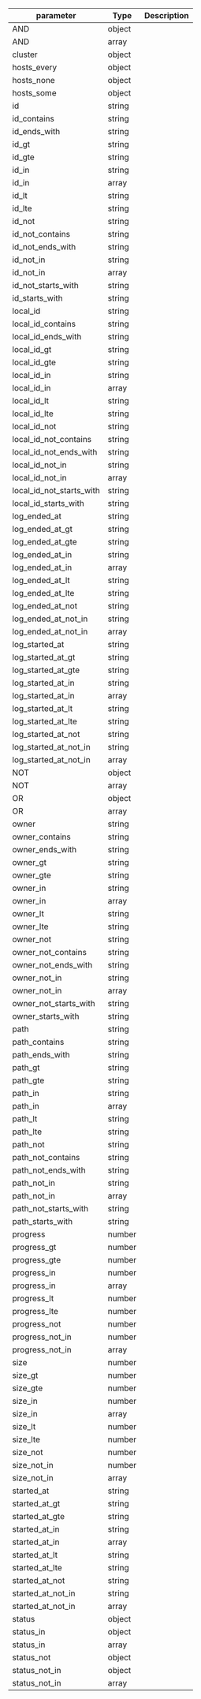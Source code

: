 | parameter | Type | Description |
| ----------- | ----------- |----------- |
| AND  |  object  |    |
| AND  |  array  |    |
| cluster  |  object  |    |
| hosts_every  |  object  |    |
| hosts_none  |  object  |    |
| hosts_some  |  object  |    |
| id  |  string  |    |
| id_contains  |  string  |    |
| id_ends_with  |  string  |    |
| id_gt  |  string  |    |
| id_gte  |  string  |    |
| id_in  |  string  |    |
| id_in  |  array  |    |
| id_lt  |  string  |    |
| id_lte  |  string  |    |
| id_not  |  string  |    |
| id_not_contains  |  string  |    |
| id_not_ends_with  |  string  |    |
| id_not_in  |  string  |    |
| id_not_in  |  array  |    |
| id_not_starts_with  |  string  |    |
| id_starts_with  |  string  |    |
| local_id  |  string  |    |
| local_id_contains  |  string  |    |
| local_id_ends_with  |  string  |    |
| local_id_gt  |  string  |    |
| local_id_gte  |  string  |    |
| local_id_in  |  string  |    |
| local_id_in  |  array  |    |
| local_id_lt  |  string  |    |
| local_id_lte  |  string  |    |
| local_id_not  |  string  |    |
| local_id_not_contains  |  string  |    |
| local_id_not_ends_with  |  string  |    |
| local_id_not_in  |  string  |    |
| local_id_not_in  |  array  |    |
| local_id_not_starts_with  |  string  |    |
| local_id_starts_with  |  string  |    |
| log_ended_at  |  string  |    |
| log_ended_at_gt  |  string  |    |
| log_ended_at_gte  |  string  |    |
| log_ended_at_in  |  string  |    |
| log_ended_at_in  |  array  |    |
| log_ended_at_lt  |  string  |    |
| log_ended_at_lte  |  string  |    |
| log_ended_at_not  |  string  |    |
| log_ended_at_not_in  |  string  |    |
| log_ended_at_not_in  |  array  |    |
| log_started_at  |  string  |    |
| log_started_at_gt  |  string  |    |
| log_started_at_gte  |  string  |    |
| log_started_at_in  |  string  |    |
| log_started_at_in  |  array  |    |
| log_started_at_lt  |  string  |    |
| log_started_at_lte  |  string  |    |
| log_started_at_not  |  string  |    |
| log_started_at_not_in  |  string  |    |
| log_started_at_not_in  |  array  |    |
| NOT  |  object  |    |
| NOT  |  array  |    |
| OR  |  object  |    |
| OR  |  array  |    |
| owner  |  string  |    |
| owner_contains  |  string  |    |
| owner_ends_with  |  string  |    |
| owner_gt  |  string  |    |
| owner_gte  |  string  |    |
| owner_in  |  string  |    |
| owner_in  |  array  |    |
| owner_lt  |  string  |    |
| owner_lte  |  string  |    |
| owner_not  |  string  |    |
| owner_not_contains  |  string  |    |
| owner_not_ends_with  |  string  |    |
| owner_not_in  |  string  |    |
| owner_not_in  |  array  |    |
| owner_not_starts_with  |  string  |    |
| owner_starts_with  |  string  |    |
| path  |  string  |    |
| path_contains  |  string  |    |
| path_ends_with  |  string  |    |
| path_gt  |  string  |    |
| path_gte  |  string  |    |
| path_in  |  string  |    |
| path_in  |  array  |    |
| path_lt  |  string  |    |
| path_lte  |  string  |    |
| path_not  |  string  |    |
| path_not_contains  |  string  |    |
| path_not_ends_with  |  string  |    |
| path_not_in  |  string  |    |
| path_not_in  |  array  |    |
| path_not_starts_with  |  string  |    |
| path_starts_with  |  string  |    |
| progress  |  number  |    |
| progress_gt  |  number  |    |
| progress_gte  |  number  |    |
| progress_in  |  number  |    |
| progress_in  |  array  |    |
| progress_lt  |  number  |    |
| progress_lte  |  number  |    |
| progress_not  |  number  |    |
| progress_not_in  |  number  |    |
| progress_not_in  |  array  |    |
| size  |  number  |    |
| size_gt  |  number  |    |
| size_gte  |  number  |    |
| size_in  |  number  |    |
| size_in  |  array  |    |
| size_lt  |  number  |    |
| size_lte  |  number  |    |
| size_not  |  number  |    |
| size_not_in  |  number  |    |
| size_not_in  |  array  |    |
| started_at  |  string  |    |
| started_at_gt  |  string  |    |
| started_at_gte  |  string  |    |
| started_at_in  |  string  |    |
| started_at_in  |  array  |    |
| started_at_lt  |  string  |    |
| started_at_lte  |  string  |    |
| started_at_not  |  string  |    |
| started_at_not_in  |  string  |    |
| started_at_not_in  |  array  |    |
| status  |  object  |    |
| status_in  |  object  |    |
| status_in  |  array  |    |
| status_not  |  object  |    |
| status_not_in  |  object  |    |
| status_not_in  |  array  |    |